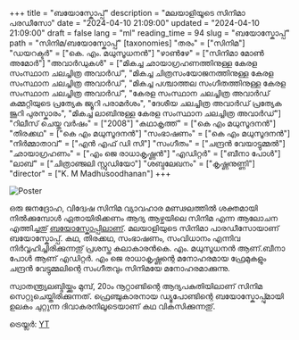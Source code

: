 +++
title = "ബയോസ്കോപ്പ്"
description = "മലയാളിയൂടെ സിനിമാ പരഡീസോ"
date = "2024-04-10 21:09:00"
updated = "2024-04-10 21:09:00"
draft = false
lang = "ml"
reading_time = 94
slug = "ബയോസ്കോപ്പ്"
path = "സിനിമ/ബയോസ്കോപ്പ്"
[taxonomies]
"തരം" = ["സിനിമ"]
"ഡയറക്ടർ" = ["കെ. എം. മധുസൂധനൻ"]
"ഴാൺഴേ" = ["സിനിമാ മോൺ അമോർ"]
"അവാർഡുകൾ" = ["മികച്ച ഛായാഗ്രഹണത്തിനുള്ള കേരള സംസ്ഥാന ചലച്ചിത്ര അവാർഡ്", "മികച്ച ചിത്രസം‌യോജനത്തിനുള്ള കേരള സംസ്ഥാന ചലച്ചിത്ര അവാർഡ്", "മികച്ച പശ്ചാത്തല സംഗീതത്തിനുള്ള കേരള സംസ്ഥാന ചലച്ചിത്ര അവാർഡ്", "കേരള സംസ്ഥാന ചലച്ചിത്ര അവാർഡ് കമ്മറ്റിയുടെ പ്രത്യേക ജ്യൂറി പരാമര്‍ശം", "ദേശീയ ചലച്ചിത്ര അവാർഡ്  പ്രത്യേക ജൂറി പുരസ്കാരം", "മികച്ച ലാബിനുള്ള കേരള സംസ്ഥാന ചലച്ചിത്ര അവാർഡ്"]
"റിലീസ് ചെയ്ത വർഷം" = ["2008"]
"കഥാകൃത്ത്" = ["കെ എം മധുസൂദനൻ"]
"തിരക്കഥ" = ["കെ എം മധുസൂദനൻ"]
"സംഭാഷണം" = ["കെ എം മധുസൂദനൻ"]
"നിർമ്മാതാവ്" = ["എൻ എഫ് ഡി സി"]
"സംഗീതം" = ["ചന്ദ്രന്‍ വേയാട്ടുമ്മൽ"]
"ഛായാഗ്രഹണം" = ["എം ജെ രാധാകൃഷ്ണൻ"]
"എഡിറ്റർ" = ["ബീനാ പോൾ"]
"ലാബ്" = ["ചിത്രാഞ്ജലി സ്റ്റുഡിയോ"]
"ശബ്ദലേഖനം" = ["കൃഷ്ണനുണ്ണി"]
"director" = ["K. M Madhusoodhanan"]
+++

![Poster](/images/bioscope.jpeg)

ഒരു ജനദ്രോഹ, വിദ്വേഷ സിനിമ വ്യാവഹാര മണ്ഢലത്തിൽ ശക്തമായി നിൽക്കുമ്പോൾ ഏതായിരിക്കണം ആദ്യ ആഴ്ചയിലെ സിനിമ എന്ന ആലോചന എത്തിച്ചതു് [ബയോസ്കോപ്പിലാണ്](https://letterboxd.com/film/bioscope/). മലയാളിയുടെ സിനിമാ പാരഡീസോയാണ് ബയോസ്കോപ്പ്. കഥ, തിരക്കഥ, സംഭാഷണം, സംവിധാനം എന്നിവ നിർവ്വഹിച്ചിരിക്കുന്നതു്  പ്രശസ്ത കലാകാരൻകെ. എം. മധുസൂധനൻ ആണ്.ബീനാ പോൾ ആണ് എഡിറ്റർ. എം ജെ രാധാകൃഷ്ണന്റെ മനോഹരമായ ഫ്രേമുകളും ചന്ദ്രൻ വേട്ടുമ്മലിന്റെ സംഗീതവും സിനിമയേ മനോഹരമാക്കുന്നു.

സ്വാതന്ത്ര്യലബ്ദിയ്ക്കും മുമ്പ്, 20ാം നൂറ്റാണ്ടിന്റെ ആദ്യപകുതിയിലാണ് സിനിമ സെറ്റുചെയ്തിരിക്കുന്നത്. ഫ്രെഞ്ചുകാരനായ ഡ്യൂപോണ്ടിന്റെ ബയോസ്കോപ്പു്മായി ഉലകം ചുറ്റുന്ന ദിവാകരനിലൂടെയാണ് കഥ വികസിക്കുന്നതു്.

ട്രെയ്ല‍ർ: [YT](https://www.youtube.com/watch?v=fn2JED-qegQ)


